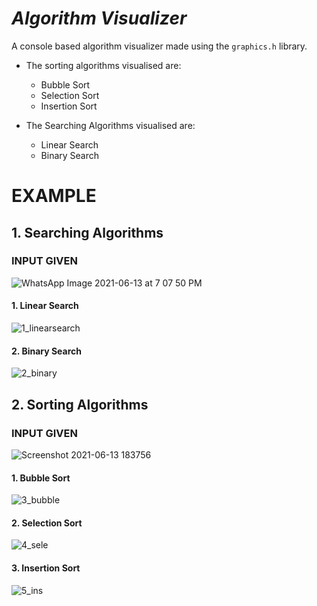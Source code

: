 # *Algorithm Visualizer*

A console based  algorithm visualizer made using the ``` graphics.h ``` library.

* The sorting algorithms visualised are:
  * Bubble Sort
  * Selection Sort
  * Insertion Sort

* The Searching Algorithms visualised are:
  * Linear Search
  * Binary Search


# EXAMPLE

## 1. Searching Algorithms

### INPUT GIVEN

![WhatsApp Image 2021-06-13 at 7 07 50 PM](https://user-images.githubusercontent.com/69712963/121814205-69a7ed00-cc8d-11eb-8ee2-1295e385166d.jpeg)

#### 1. Linear Search

![1_linearsearch](https://user-images.githubusercontent.com/69712963/121815145-8a267600-cc92-11eb-8e4d-d7c5da71b152.gif)


#### 2. Binary Search

![2_binary](https://user-images.githubusercontent.com/69712963/121815430-243aee00-cc94-11eb-93f4-7ff562b171f3.gif)

## 2. Sorting Algorithms

### INPUT GIVEN

![Screenshot 2021-06-13 183756](https://user-images.githubusercontent.com/69712963/121814220-788e9f80-cc8d-11eb-8d39-435ac6ad26b9.png)

#### 1. Bubble Sort

![3_bubble](https://user-images.githubusercontent.com/69712963/121815404-f2c22280-cc93-11eb-8375-464e477f9125.gif)

#### 2. Selection Sort

![4_sele](https://user-images.githubusercontent.com/69712963/121815369-c4dcde00-cc93-11eb-98ae-e0e7dceb681f.gif)

#### 3. Insertion Sort

![5_ins](https://user-images.githubusercontent.com/69712963/121815316-6f083600-cc93-11eb-8473-7981cf4e8506.gif)



